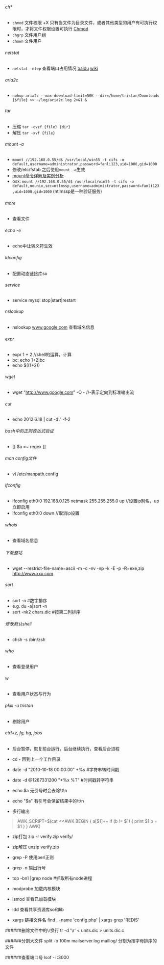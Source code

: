 ###### ch*
* `chmod` 文件权限
    +X 只有当文件为目录文件，或者其他类型的用户有可执行权限时，才将文件权限设置可执行
    [Chmod](http://zh.wikipedia.org/wiki/Chmod) 
* `chgrp` 文件用户组
* `chown` 文件用户

###### netstat
* `netstat -nlep` 查看端口占用情况 [baidu](http://baike.baidu.com/view/28008.htm) [wiki](http://en.wikipedia.org/wiki/Netstat)

###### aria2c
* `nohup aria2c --max-download-limit=50K --dir=/home/tristan/Downloads {$file} >> ~/log/aria2c.log 2>&1 & `

###### tar
* 压缩 `tar -cvzf {file} {dir}`
* 解压 `tar -xvf {file}`

###### mount -a
* `mount //192.168.0.55/d$ /usr/local/win55 -t cifs -o default,username=administrator,password=fanli123,uid=1000,gid=1000`
* 修改/etc/fstab 之后使用`mount -a`生效
* [mount命令详解及实例分析](http://www.diybl.com/course/6_system/linux/Linuxjs/2008827/137937.html)
* osx: `mount //192.168.0.55/d$ /usr/local/win55 -t cifs -o default,nounix,sec=ntlmssp,username=administrator,password=fanli123,uid=1000,gid=1000` (ntlmssp是一种验证服务)

###### more
* 查看文件

###### echo -e
* echo中让转义符生效 

###### ldconfig
* 配置动态链接库so 

###### service
* service mysql stop|start|restart 

###### nslookup
* nslookup www.google.com 查看域名信息

###### expr
* expr 1 + 2 //shell的运算，计算
* bc: echo 1+2|bc
* echo $((1+2))

###### wget
* wget "http://www.google.com" -O - //-表示定向到标准输出流

###### cut
* echo 2012.6.18 | cut -d'.' -f-2

###### bash中的正则表达式验证
* [[ $a =~ regex ]]

###### man config文件
* vi /etc/manpath.config

###### ifconfig
* ifconfig eth0:0 192.168.0.125 netmask 255.255.255.0 up    //设置ip别名，up立即启用
* ifconfig eth0:0 down  //取消ip设置

###### whois
* 查看域名信息

###### 下载整站 
* wget --restrict-file-name=ascii -m -c -nv -np -k -E -p -R=exe,zip http://www.xxx.com

###### sort
* sort -n #数字排序
* e.g. du -a|sort -n
* sort -nk2 chars.dic #按第二列排序

###### 修改默认shell
* chsh -s /bin/zsh

###### who
* 查看登录用户

###### w
* 查看用户状态与行为

###### pkill -u tristan
* 剔除用户

###### ctrl+z, fg, bg, jobs
* 后台暂停，恢复前台运行，后台继续执行，查看后台进程

* cd -
回到上一个工作目录

* date -d "2010-10-18 00:00:00" +%s  #字符串转时间戳
* date -d @1287331200  "+%x %T" #时间戳转字符串

* echo $a 无引号时会去除\t\n
* echo "$a" 有引号会保留结果中的\t\n

* 多行输出
> AWK_SCRIPT=$(cat <<AWK
> BEGIN {
>   a[$1]++
>   if (b != $1) {
>       print $1
>       b = $1
>   }
> }
> AWK)

* zip打包 zip -r verify.zip verify/
* zip解压 unzip verify.zip

* grep -P 使用perl正则
* grep -n 输出行号

* top -bn1 |grep node  #抓取所有node进程

* modprobe  加载内核模块
* lsmod     查看已加载模块
* ldd       查看共享资源库so和lib
* xargs     链接文件名  find . -name 'config.php' | xargs grep 'REDIS'

######删除文件中的\r换行
tr -d '\r' < units.dic > units.dic.c

######分割大文件
split -b 100m mailserver.log maillog/
分割为按字母排序的文件

######查看端口号
lsof -i :3000
